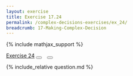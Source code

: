 ```yaml
---
layout: exercise
title: Exercise 17.24
permalink: /complex-decisions-exercises/ex_24/
breadcrumb: 17-Making-Complex-Decision
---
```


{% include mathjax_support %}

<div class="card">
<div class="card-header p-2">
<a href='#' class="p-2">Exercise 24</a>
<button type="button" class="btn btn-dark float-right" title="Solve this Exercise" onclick="solve('ex17.24');" href="#"><i id="ex17.24" class="fas fa-pen" style="color:white"></i></button>
<a class="edit_question" href="#"><button type="button" class="btn btn-dark float-right" title="Edit this Question"  style="margin-left:10px; margin-right:10px;" onclick="edit('ex17.24');" href="#"><i id="ex17.24" class="far fa-edit" style="color:white"></i></button></a>
</div>
<div class="card-body">
<p class="card-text">{% include_relative question.md %}</p>
</div>
</div>
<br>
